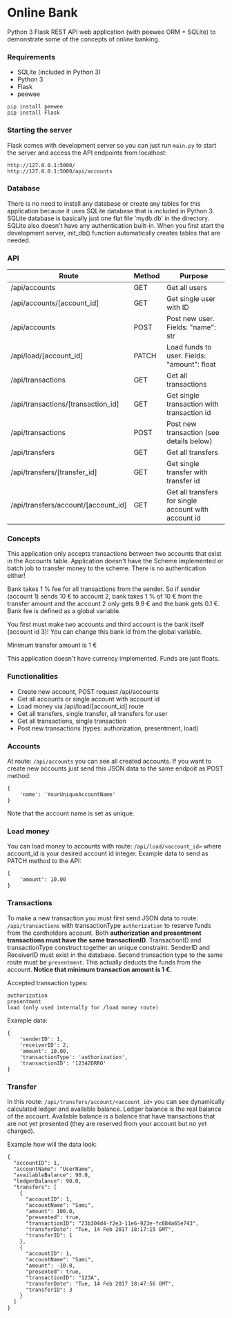# Online Bank

Python 3 Flask REST API web application (with peewee ORM + SQLite) to demonstrate some of the concepts of online banking.

### Requirements

* SQLite (included in Python 3)
* Python 3
* Flask
* peewee

```
pip install peewee
pip install Flask
```

### Starting the server
Flask comes with development server so you can just run ```main.py``` to start the server and access the API endpoints from localhost:
```
http://127.0.0.1:5000/
http://127.0.0.1:5000/api/accounts
```

### Database
There is no need to install any database or create any tables for this application because it uses SQLite database that is included in Python 3.
SQLite database is basically just one flat file 'mydb.db' in the directory.
SQLite also doesn't have any authentication built-in. When you first start the development server, init_db() function automatically creates tables that are needed.

### API

| Route                               | Method | Purpose                                                    |
| ----------------------------------- |------  | ---------------------------------------------------------- |
| /api/accounts                       | GET    | Get all users                                              |
| /api/accounts/[account_id]          | GET    | Get single user with ID                                    |
| /api/accounts                       | POST   | Post new user. Fields: "name": str                         |
| /api/load/[account_id]              | PATCH  | Load funds to user. Fields: "amount": float                |
| /api/transactions                   | GET    | Get all transactions                                       |
| /api/transactions/[transaction_id]  | GET    | Get single transaction with transaction id                 |
| /api/transactions                   | POST   | Post new transaction (see details below)                   |
| /api/transfers                      | GET    | Get all transfers                                          |
| /api/transfers/[transfer_id]        | GET    | Get single transfer with transfer id                       |
| /api/transfers/account/[account_id] | GET    | Get all transfers for single account with account id       |

### Concepts
This application only accepts transactions between two accounts that exist in the Accounts table. Application doesn't have the Scheme implemented or batch job to transfer money to the scheme. There is no authentication either!

Bank takes 1 % fee for all transactions from the sender. So if sender (account 1) sends 10 € to account 2, bank takes 1 % of 10 € from the transfer amount and the account 2 only gets 9.9 € and the bank gets 0.1 €. Bank fee is defined as a global variable.

You first must make two accounts and third account is the bank itself (account id 3)! You can change this bank id from the global variable.

Minimum transfer amount is 1 €

This application doesn't have currency implemented. Funds are just floats.

### Functionalities

* Create new account, POST request /api/accounts
* Get all accounts or single account with account id
* Load money via /api/load/[account_id] route
* Get all transfers, single transfer, all transfers for user
* Get all transactions, single transaction
* Post new transactions (types: authorization, presentment, load)

### Accounts
At route: ```/api/accounts``` you can see all created accounts. If you want to create new accounts just send this JSON data to the same endpoit as POST method:
```
{
	'name': 'YourUniqueAccountName'
}
```

Note that the account name is set as unique.

### Load money
You can load money to accounts with route: ```/api/load/<account_id>``` where account_id is your desired account id integer.
Example data to send as PATCH method to the API:
```
{
	'amount': 10.00
}
```

### Transactions
To make a new transaction you must first send JSON data to route: ```/api/transactions``` with transactionType ```authorization``` to reserve funds from the cardholders account.
Both **authorization and presentment transactions must have the same transactionID**. TransactionID and transactionType construct together an unique constraint.
SenderID and ReceiverID must exist in the database.
Second transaction type to the same route must be ```presentment```. This actually deducts the funds from the account.
**Notice that minimum transaction amount is 1 €.**

Accepted transaction types:

```
authorization
presentment
load (only used internally for /load money route)
```

Example data:
```
{
	'senderID': 1,
	'receiverID': 2,
	'amount': 10.00,
	'transactionType': 'authorization',
	'transactionID': '1234ZORRO'
}
```

### Transfer
In this route: ```/api/transfers/account/<account_id>``` you can see dynamically calculated ledger and available balance. Ledger balance is the real balance of the account. Available balance is a balance that have transactions that are not yet presented (they are reserved from your account but no yet charged).


Example how will the data look:
```
{
  "accountID": 1, 
  "accountName": "UserName", 
  "availableBalance": 90.0, 
  "ledgerBalance": 90.0, 
  "transfers": [
    {
      "accountID": 1, 
      "accountName": "Sami", 
      "amount": 100.0, 
      "presented": true, 
      "transactionID": "23b304d4-f2e3-11e6-923e-fc084a65e743", 
      "transferDate": "Tue, 14 Feb 2017 18:17:15 GMT", 
      "transferID": 1
    }, 
    {
      "accountID": 1, 
      "accountName": "Sami", 
      "amount": -10.0, 
      "presented": true, 
      "transactionID": "123A", 
      "transferDate": "Tue, 14 Feb 2017 18:47:56 GMT", 
      "transferID": 3
    }
  ]
}
```
